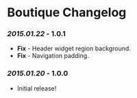 # Boutique Changelog

### *2015.01.22* - 1.0.1
* **Fix** - Header widget region background.
* **Fix** - Navigation padding.

### *2015.01.20* - 1.0.0
* Initial release!